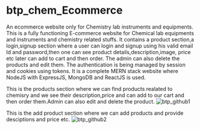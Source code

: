 # btp_chem_Ecommerce
An ecommerce website only for Chemistry lab instruments and equipments.
This is a fully functioning E-commerce website for Chemical lab equipments and instruments and chemistry related stuffs. It contains a product section,a login,signup section where a user can login and signup using his valid email Id and password,then one can see product details,description,image, price etc later can add to cart and then order. The admin can also delete the products and edit them. The authentication is being managed by session and cookies using tokens. It is a complete MERN stack website where NodeJS with ExpressJS, MongoDB and ReactJS is used.

This is the products section where we can find products realated to chemisry and we see their description,price and can add to our cart and then order them.Admin can also edit and delete the product.
![btp_github1](https://github.com/sahilkgpian/btp_chem_Ecommerce/assets/137074146/a8235259-4add-447c-bb36-98eff7e82b6b)

This is the add product section where we can add products and provide desciptions and price etc.
![btp_github2](https://github.com/sahilkgpian/btp_chem_Ecommerce/assets/137074146/6ef5297b-a6b8-4806-aa4e-fd6d6b411e52)
